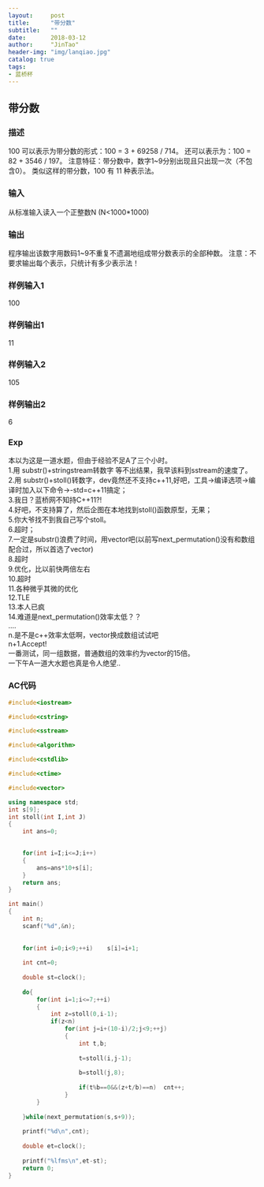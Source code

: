 ```yaml
---
layout:     post
title:      "带分数"
subtitle:   ""
date:       2018-03-12
author:     "JinTao"
header-img: "img/lanqiao.jpg"
catalog: true
tags:
- 蓝桥杯
---
```


## 带分数

### 描述
100 可以表示为带分数的形式：100 = 3 + 69258 / 714。
还可以表示为：100 = 82 + 3546 / 197。
注意特征：带分数中，数字1~9分别出现且只出现一次（不包含0）。
类似这样的带分数，100 有 11 种表示法。
### 输入
从标准输入读入一个正整数N (N<1000*1000)
### 输出
程序输出该数字用数码1~9不重复不遗漏地组成带分数表示的全部种数。
注意：不要求输出每个表示，只统计有多少表示法！
### 样例输入1 
100

### 样例输出1 
11

### 样例输入2
105

### 样例输出2
6


### Exp
本以为这是一道水题，但由于经验不足A了三个小时。<br>
1.用 substr()+stringstream转数字 等不出结果，我早该料到sstream的速度了。<br>
2.用 substr()+stoll()转数字，dev竟然还不支持c++11,好吧，工具->编译选项->编译时加入以下命令->-std=c++11搞定；<br>
3.我日？蓝桥网不知持C++11?!<br>
4.好吧，不支持算了，然后企图在本地找到stoll()函数原型，无果；<br>
5.你大爷找不到我自己写个stoll。<br>
6.超时；<br>
7.一定是substr()浪费了时间，用vector<int>吧(以前写next_permutation()没有和数组配合过，所以首选了vector)<br>
8.超时<br>
9.优化，比以前快两倍左右<br>
10.超时<br>
11.各种微乎其微的优化<br>
12.TLE<br>
13.本人已疯<br>
14.难道是next_permutation()效率太低？？<br>
....<br>
n.是不是c++效率太低啊，vector换成数组试试吧<br>
n+1.Accept!<br>
一番测试，同一组数据，普通数组的效率约为vector的15倍。<br>
一下午A一道大水题也真是令人绝望..<br>

### AC代码
``` cpp
#include<iostream>

#include<cstring>

#include<sstream>

#include<algorithm>

#include<cstdlib>

#include<ctime>

#include<vector>

using namespace std;
int s[9];
int stoll(int I,int J)
{
	int ans=0;
	

	for(int i=I;i<=J;i++)
	{
		ans=ans*10+s[i];
	}
	return ans;
}

int main()
{
	int n;
	scanf("%d",&n);
	
	
	for(int i=0;i<9;++i)	s[i]=i+1;
	
	int cnt=0;
	
	double st=clock();
	
	do{
		for(int i=1;i<=7;++i)
		{
			int z=stoll(0,i-1); 
			if(z<n)
				for(int j=i+(10-i)/2;j<9;++j)
				{
					int t,b;
					
					t=stoll(i,j-1);
					
					b=stoll(j,8);
					
					if(t%b==0&&(z+t/b)==n)	cnt++;
				}
		}
		
	}while(next_permutation(s,s+9));
	
	printf("%d\n",cnt);
	
	double et=clock();
	
	printf("%lfms\n",et-st);
	return 0;
} 
```

